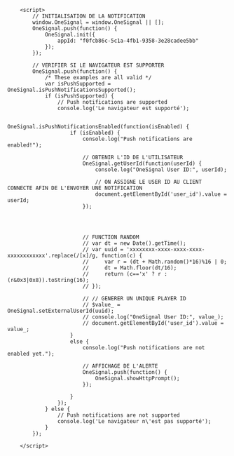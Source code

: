 <script src="https://cdn.onesignal.com/sdks/OneSignalSDK.js" async=""></script>
        <script>
            // INITIALISATION DE LA NOTIFICATION
            window.OneSignal = window.OneSignal || [];
            OneSignal.push(function() {
                OneSignal.init({
                    appId: "f0fcb86c-5c1a-4fb1-9358-3e28cadee5bb"
                });
            });

            // VERIFIER SI LE NAVIGATEUR EST SUPPORTER
            OneSignal.push(function() {
                /* These examples are all valid */
                var isPushSupported = OneSignal.isPushNotificationsSupported();
                if (isPushSupported) {
                    // Push notifications are supported
                    console.log('Le navigateur est supporté');

                    OneSignal.isPushNotificationsEnabled(function(isEnabled) {
                        if (isEnabled) {
                            console.log("Push notifications are enabled!");
                            
                            // OBTENIR L'ID DE L'UTILISATEUR
                            OneSignal.getUserId(function(userId) {
                                console.log("OneSignal User ID:", userId);

                                // ON ASSIGNE LE USER ID AU CLIENT CONNECTE AFIN DE L'ENVOYER UNE NOTIFICATION
                                document.getElementById('user_id').value = userId;
                            });




                            // FUNCTION RANDOM
                            // var dt = new Date().getTime();
                            // var uuid = 'xxxxxxxx-xxxx-xxxx-xxxx-xxxxxxxxxxxx'.replace(/[x]/g, function(c) {
                            //     var r = (dt + Math.random()*16)%16 | 0;
                            //     dt = Math.floor(dt/16);
                            //     return (c=='x' ? r :(r&0x3|0x8)).toString(16);
                            // });
                            
                            // // GENERER UN UNIQUE PLAYER ID 
                            // $value_ = OneSignal.setExternalUserId(uuid);
                            // console.log("OneSignal User ID:", value_);
                            // document.getElementById('user_id').value = value_;
                        }
                        else {
                            console.log("Push notifications are not enabled yet.");

                            // AFFICHAGE DE L'ALERTE
                            OneSignal.push(function() {
                                OneSignal.showHttpPrompt();
                            });

                        }    
                    });
                } else {
                    // Push notifications are not supported
                    console.log('Le navigateur n\'est pas supporté');
                }
            });

        </script>
